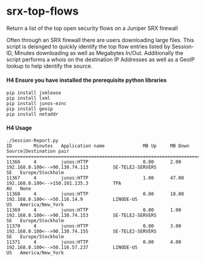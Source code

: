 # srx-top-flows
Return a list of the top open security flows on a Juniper SRX firewall

Often through an SRX firewall there are users downloading large files. This script is deisnged to quickly identify the top flow entries listed by Session-ID, Minutes downloading as well as Megabytes In/Out. Additionally the script performs a whois on the destination IP Addresses as well as a GeoIP lookup to help identify the source. 

#### H4 Ensure you have installed the prerequisite python libraries 
```
pip install jxmlease
pip install lxml
pip install junos-eznc 
pip install geoip
pip install netaddr
```

 #### H4 Usage
```
./Session-Report.py
ID        Minutes   Application name              MB Up     MB Down   Source|Destination pair
=============================================================================================================================================================================
11366     4         junos:HTTP                    0.00      2.00      192.168.0.100<-->90.130.74.113         SE-TELE2-SERVERS              SE   Europe/Stockholm    
11367     4         junos:HTTP                    1.00      47.00     192.168.0.100<-->150.101.135.3         TPA                           AU   None                
11368     4         junos:HTTP                    0.00      18.00     192.168.0.100<-->50.116.14.9           LINODE-US                     US   America/New_York    
11369     4         junos:HTTP                    0.00      1.00      192.168.0.100<-->90.130.74.153         SE-TELE2-SERVERS              SE   Europe/Stockholm    
11370     4         junos:HTTP                    0.00      3.00      192.168.0.100<-->90.130.74.155         SE-TELE2-SERVERS              SE   Europe/Stockholm    
11371     4         junos:HTTP                    0.00      4.00      192.168.0.100<-->50.116.57.237         LINODE-US                     US   America/New_York   
```
